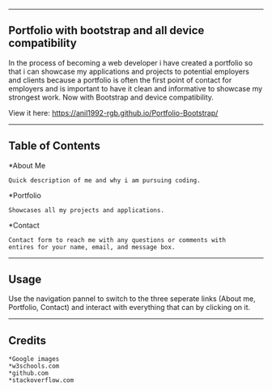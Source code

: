 ------------
Portfolio with bootstrap and all device compatibility
------------

In the process of becoming a web developer i have created a portfolio so that i can showcase my applications 
and projects to potential employers and clients because a portfolio is often the first point of contact for employers and is important to have it clean and informative to showcase my strongest work.
Now with Bootstrap and device compatibility.

View it here: https://anil1992-rgb.github.io/Portfolio-Bootstrap/

-----------------
Table of Contents
-----------------

*About Me
	
	Quick description of me and why i am pursuing coding.



*Portfolio

	Showcases all my projects and applications.



*Contact

	Contact form to reach me with any questions or comments with 	entires for your name, email, and message box.


-----
Usage
-----

Use the navigation pannel to switch to the three seperate links (About me, Portfolio, Contact) and interact 
with everything that can by clicking on it.


-------
Credits
-------

	*Google images
	*w3schools.com
	*github.com
	*stackoverflow.com





